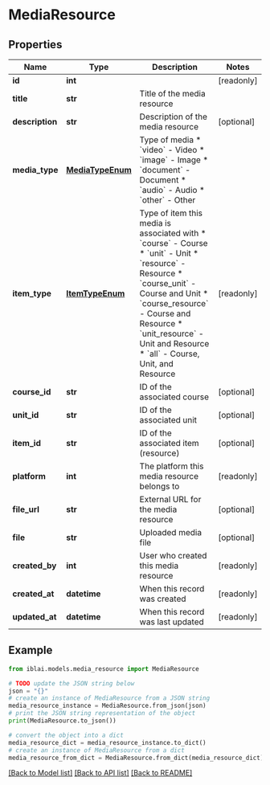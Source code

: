 # MediaResource


## Properties

Name | Type | Description | Notes
------------ | ------------- | ------------- | -------------
**id** | **int** |  | [readonly] 
**title** | **str** | Title of the media resource | 
**description** | **str** | Description of the media resource | [optional] 
**media_type** | [**MediaTypeEnum**](MediaTypeEnum.md) | Type of media  * &#x60;video&#x60; - Video * &#x60;image&#x60; - Image * &#x60;document&#x60; - Document * &#x60;audio&#x60; - Audio * &#x60;other&#x60; - Other | 
**item_type** | [**ItemTypeEnum**](ItemTypeEnum.md) | Type of item this media is associated with  * &#x60;course&#x60; - Course * &#x60;unit&#x60; - Unit * &#x60;resource&#x60; - Resource * &#x60;course_unit&#x60; - Course and Unit * &#x60;course_resource&#x60; - Course and Resource * &#x60;unit_resource&#x60; - Unit and Resource * &#x60;all&#x60; - Course, Unit, and Resource | [readonly] 
**course_id** | **str** | ID of the associated course | [optional] 
**unit_id** | **str** | ID of the associated unit | [optional] 
**item_id** | **str** | ID of the associated item (resource) | [optional] 
**platform** | **int** | The platform this media resource belongs to | [readonly] 
**file_url** | **str** | External URL for the media resource | [optional] 
**file** | **str** | Uploaded media file | [optional] 
**created_by** | **int** | User who created this media resource | [readonly] 
**created_at** | **datetime** | When this record was created | [readonly] 
**updated_at** | **datetime** | When this record was last updated | [readonly] 

## Example

```python
from iblai.models.media_resource import MediaResource

# TODO update the JSON string below
json = "{}"
# create an instance of MediaResource from a JSON string
media_resource_instance = MediaResource.from_json(json)
# print the JSON string representation of the object
print(MediaResource.to_json())

# convert the object into a dict
media_resource_dict = media_resource_instance.to_dict()
# create an instance of MediaResource from a dict
media_resource_from_dict = MediaResource.from_dict(media_resource_dict)
```
[[Back to Model list]](../README.md#documentation-for-models) [[Back to API list]](../README.md#documentation-for-api-endpoints) [[Back to README]](../README.md)


